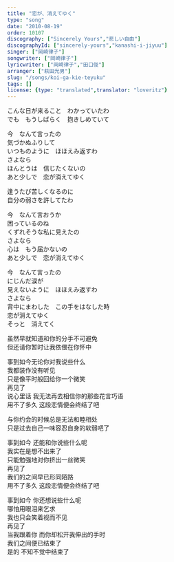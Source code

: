 ```yaml
---
title: "恋が、消えてゆく"
type: "song"
date: "2010-08-19"
order: 10107
discography: ["Sincerely Yours","悲しい自由"]
discographyId: ["sincerely-yours","kanashi-i-jiyuu"]
singer: ["岡崎律子"]
songwriter: ["岡崎律子"]
lyricwriter: ["岡崎律子","田口俊"]
arranger: ["萩田光男"]
slug: "/songs/koi-ga-kie-teyuku"
tags: []
license: {type: "translated",translator: "loveritz"}
---
```


こんな日が来ること　わかっていたわ   
でも　もうしばらく　抱きしめていて   
  
今　なんて言ったの   
気づかぬふりして   
いつものように　ほほえみ返すわ   
さよなら   
ほんとうは　信じたくないの   
あと少しで　恋が消えてゆく   
  
逢うたび苦しくなるのに   
自分の弱さを許してたわ   
  
今　なんて言おうか   
困っているのね   
くずれそうな私に見えたの   
さよなら   
心は　もう届かないの   
あと少しで　恋が消えてゆく   
  
今　なんて言ったの   
にじんだ涙が   
見えないように　ほほえみ返すわ   
さよなら   
背中にまわした　この手をはなした時   
恋が消えてゆく   
そっと　消えてく  
  
  <!-- 翻译 -->

虽然早就知道和你的分手不可避免   
但还请你暂时让我依偎在你怀中   
  
事到如今无论你对我说些什么   
我都装作没有听见   
只是像平时般回给你一个微笑   
再见了   
说心里话 我无法再去相信你的那些花言巧语   
用不了多久 这段恋情便会终结了吧   
  
与你约会的时候总是无法和睦相处   
只是过去自己一味容忍自身的软弱吧了   
  
事到如今 还能和你说些什么呢   
我实在是想不出来了   
只能勉强地对你挤出一丝微笑   
再见了   
我们的之间早已形同陌路   
用不了多久 这段恋情便会终结了吧   
  
事到如今 你还想说些什么呢   
哪怕用眼泪来乞求   
我也只会笑着视而不见   
再见了   
当我跟着你 而你却松开我伸出的手时   
我们之间便已结束了   
是的 不知不觉中结束了

